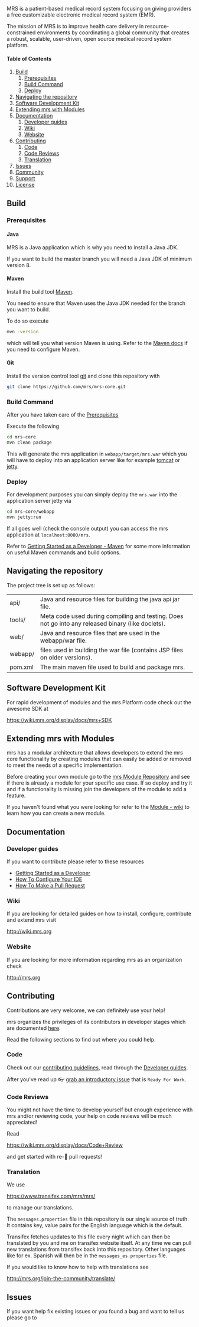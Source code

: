 

MRS is a patient-based medical record system focusing on giving providers a free customizable electronic medical record system (EMR).

The mission of MRS is to improve health care delivery in resource-constrained environments by coordinating a global community that creates a robust, scalable, user-driven, open source medical record system platform.

#### Table of Contents

1. [Build](#build)
   1. [Prerequisites](#prerequisites)
   2. [Build Command](#build-command)
   3. [Deploy](#deploy)
2. [Navigating the repository](#navigating-the-repository)
3. [Software Development Kit](#software-development-kit)
4. [Extending mrs with Modules](#extending-mrs-with-modules)
5. [Documentation](#documentation)
   1. [Developer guides](#developer-guides)
   2. [Wiki](#wiki)
   3. [Website](#website)
6. [Contributing](#contributing)
   1. [Code](#code)
   2. [Code Reviews](#code-reviews)
   3. [Translation](#translation)
7. [Issues](#issues)
8. [Community](#community)
9. [Support](#support)
10. [License](#license)

## Build

### Prerequisites

#### Java

MRS is a Java application which is why you need to install a Java JDK.

If you want to build the master branch you will need a Java JDK of minimum version 8.

#### Maven

Install the build tool [Maven](https://maven.apache.org/).

You need to ensure that Maven uses the Java JDK needed for the branch you want to build.

To do so execute

```bash
mvn -version
```

which will tell you what version Maven is using. Refer to the [Maven docs](https://maven.apache.org/configure.html) if you need to configure Maven.

#### Git

Install the version control tool [git](https://git-scm.com/) and clone this repository with

```bash
git clone https://github.com/mrs/mrs-core.git
```

### Build Command

After you have taken care of the [Prerequisites](#prerequisites)

Execute the following

```bash
cd mrs-core
mvn clean package
```

This will generate the mrs application in `webapp/target/mrs.war` which you will have to deploy into an application server like for example [tomcat](https://tomcat.apache.org/) or [jetty](http://www.eclipse.org/jetty/).

### Deploy

For development purposes you can simply deploy the `mrs.war` into the application server jetty via

```bash
cd mrs-core/webapp
mvn jetty:run
```

If all goes well (check the console output) you can access the mrs application at `localhost:8080/mrs`.

Refer to [Getting Started as a Developer - Maven](https://wiki.mrs.org/display/docs/Maven) for some more information
on useful Maven commands and build options.

## Navigating the repository

The project tree is set up as follows:

<table>
 <tr>
  <td>api/</td>
  <td>Java and resource files for building the java api jar file.</td>
 </tr>
 <tr>
  <td>tools/</td>
  <td>Meta code used during compiling and testing. Does not go into any released binary (like doclets).</td>
 </tr>
 <tr>
  <td>web/</td>
  <td>Java and resource files that are used in the webapp/war file.</td>
 </tr>
 <tr>
  <td>webapp/</td>
  <td>files used in building the war file (contains JSP files on older versions).</td>
 </tr>
 <tr>
  <td>pom.xml</td>
  <td>The main maven file used to build and package mrs.</td>
 </tr>  
</table>

## Software Development Kit

For rapid development of modules and the mrs Platform code check out the
awesome SDK at

https://wiki.mrs.org/display/docs/mrs+SDK

## Extending mrs with Modules

mrs has a modular architecture that allows developers to extend the mrs core functionality by creating modules that can easily be added or removed to meet the needs of a specific implementation.

Before creating your own module go to the [mrs Module Repository](https://modules.mrs.org) and see if there is already a module for your specific use case. If so deploy and try it and if a functionality is missing join the developers of the module to add a feature.

If you haven't found what you were looking for refer to the [Module - wiki](https://wiki.mrs.org/display/docs/Modules) to learn how you can create a new module.

## Documentation

### Developer guides

If you want to contribute please refer to these resources

* [Getting Started as a Developer](https://wiki.mrs.org/display/docs/Getting+Started+as+a+Developer)
* [How To Configure Your IDE](https://wiki.mrs.org/display/docs/How-To+Setup+And+Use+Your+IDE)
* [How To Make a Pull Request](https://wiki.mrs.org/display/docs/Pull+Request+Tips)

### Wiki

If you are looking for detailed guides on how to install, configure, contribute and
extend mrs visit

http://wiki.mrs.org

### Website

If you are looking for more information regarding mrs as an organization
check

http://mrs.org

## Contributing

Contributions are very welcome, we can definitely use your help!

mrs organizes the privileges of its contributors in developer stages which
are documented [here](https://wiki.mrs.org/display/RES/mrs+Developer+Stages).

Read the following sections to find out where you could help.

### Code

Check out our [contributing guidelines](CONTRIBUTING.md), read through the [Developer guides](#developer-guides).

After you've read up :eyeglasses: [grab an introductory issue](https://wiki.mrs.org/display/docs/Getting+Started+as+a+Developer) that is `Ready For Work`.

### Code Reviews

You might not have the time to develop yourself but enough experience with
mrs and/or reviewing code, your help on code reviews will be much
appreciated!

Read

https://wiki.mrs.org/display/docs/Code+Review

and get started with re-:eyes: pull requests!

### Translation

We use

https://www.transifex.com/mrs/mrs/

to manage our translations.

The `messages.properties` file in this repository is our single source of
truth. It contains key, value pairs for the English language which is the
default.

Transifex fetches updates to this file every night which can then be translated
by you and me on transifex website itself. At any time we can pull new translations from transifex
back into this repository. Other languages like for ex. Spanish will then be in
the `messages_es.properties` file.

If you would like to know how to help with translations see

http://mrs.org/join-the-community/translate/

## Issues

If you want help fix existing issues or you found a bug and want to tell us please go to
